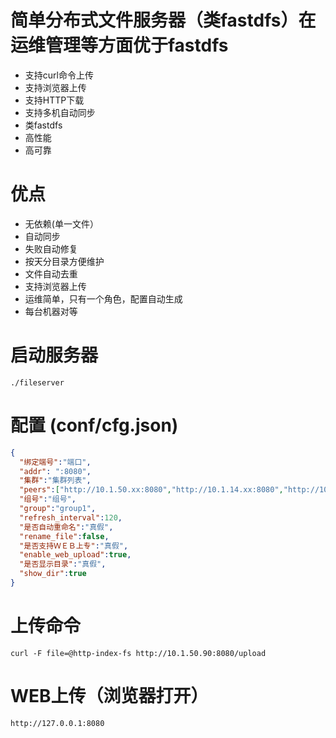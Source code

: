 # 简单分布式文件服务器（类fastdfs）在运维管理等方面优于fastdfs

- 支持curl命令上传
- 支持浏览器上传
- 支持HTTP下载
- 支持多机自动同步
- 类fastdfs
- 高性能
- 高可靠

# 优点

- 无依赖(单一文件）
- 自动同步
- 失败自动修复
- 按天分目录方便维护
- 文件自动去重
- 支持浏览器上传
- 运维简单，只有一个角色，配置自动生成
- 每台机器对等



# 启动服务器

`./fileserver`

# 配置  (conf/cfg.json)
```json
{
  "绑定端号":"端口",
  "addr": ":8080",
  "集群":"集群列表",
  "peers":["http://10.1.50.xx:8080","http://10.1.14.xx:8080","http://10.1.50.xx:8080"],
  "组号":"组号",
  "group":"group1",
  "refresh_interval":120,
  "是否自动重命名":"真假",
  "rename_file":false,
  "是否支持ＷＥＢ上专":"真假",
  "enable_web_upload":true,
  "是否显示目录":"真假",
  "show_dir":true
}
```


# 上传命令

`curl -F file=@http-index-fs http://10.1.50.90:8080/upload` 	


# WEB上传（浏览器打开）

`http://127.0.0.1:8080` 	
